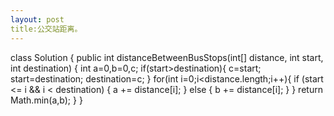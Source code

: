 ```yaml
---
layout: post
title:公交站距离。
---
```


class Solution {
    public int distanceBetweenBusStops(int[] distance, int start, int destination) {
        int a=0,b=0,c;
        if(start>destination){
            c=start;
            start=destination;
            destination=c;
        }
        for(int i=0;i<distance.length;i++){
            if (start <= i && i < destination) {
                a += distance[i];
            } else {
                b += distance[i];
            }
        }
        return Math.min(a,b);
    }
}
